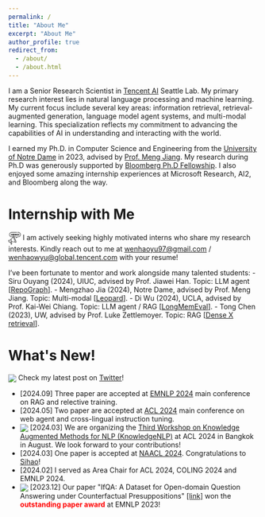 ```yaml
---
permalink: /
title: "About Me"
excerpt: "About Me"
author_profile: true
redirect_from:
  - /about/
  - /about.html
---
```


I am a Senior Research Scientist in [Tencent AI](https://www.tencent.com/en-us/index.html) Seattle Lab. My primary research interest lies in natural language processing and machine learning. My current focus include several key areas: information retrieval, retrieval-augmented generation, language model agent systems, and multi-modal learning. This specialization reflects my commitment to advancing the capabilities of AI in understanding and interacting with the world.


I earned my Ph.D. in Computer Science and Engineering from the [University of Notre Dame](https://www.nd.edu/) in 2023, advised by [Prof. Meng Jiang](http://www.meng-jiang.com/). My research during Ph.D was generously supported by [Bloomberg Ph.D Fellowship](https://www.bloomberg.com/company/values/tech-at-bloomberg/data-science/academic-engagement-programs/data-science-ph-d-fellowship/). I also enjoyed some amazing internship experiences at Microsoft Research, AI2, and Bloomberg along the way.
 <!-- During my Ph.D, I mainly worked on using knowledge (i.e., text retrieval, knowledge graph and etc) to enhance factuality and reasoning capibility of (large) language models. Prior to my Ph.D, I received my Bachelor's degree in Computer Science and Technology from Sichuan University in 2019. -->

Internship with Me
======

<img src="../images/hiring.png" width="25" align=center> I am actively seeking highly motivated interns who share my research interests. Kindly reach out to me at wenhaoyu97@gmail.com / wenhaowyu@global.tencent.com with your resume!

I’ve been fortunate to mentor and work alongside many talented students:
\- Siru Ouyang (2024), UIUC, advised by Prof. Jiawei Han. Topic: LLM agent \[[RepoGraph](https://arxiv.org/abs/2410.14684)\].
\- Mengzhao Jia (2024), Notre Dame, advised by Prof. Meng Jiang. Topic: Multi-modal \[[Leopard](https://arxiv.org/abs/2410.01744)\].
\- Di Wu (2024), UCLA, advised by Prof. Kai-Wei Chiang. Topic: LLM agent / RAG \[[LongMemEval](https://arxiv.org/abs/2410.10813)\].
\- Tong Chen (2023), UW, advised by Prof. Luke Zettlemoyer. Topic: RAG \[[Dense X retrieval](https://arxiv.org/abs/2312.06648)\].


What's New!
======

<img src="../images/twitter.png" width="25" align=center> Check my latest post on [Twitter](https://twitter.com/wyu_nd)!
* \[2024.09\] Three paper are accepted at [EMNLP 2024](https://2024.emnlp.org/) main conference on RAG and relective training.
* \[2024.05\] Two paper are accepted at [ACL 2024](https://2024.aclweb.org/) main conference on web agent and cross-lingual instruction tuning.
* <img src="../images/new.png" width="25" align=center> \[2024.03\] We are organizing the [Third Workshop on Knowledge Augmented Methods for NLP (KnowledgeNLP)](https://knowledge-nlp.github.io/acl2024/) at ACL 2024 in Bangkok in August. We look forward to your contributions!
* \[2024.03\] One paper is accepted at [NAACL 2024](https://2024.naacl.org/). Congratulations to [Sihao](https://www.seas.upenn.edu/~sihaoc/)!
* \[2024.02\] I served as Area Chair for ACL 2024, COLING 2024 and EMNLP 2024.
* <img src="../images/trophy.png" width="25" align=center> \[2023.12\] Our paper "IfQA: A Dataset for Open-domain Question Answering under Counterfactual Presuppositions" [\[link\]](https://aclanthology.org/2023.emnlp-main.515/) won the <span style="color:red">**outstanding paper award**</span> at EMNLP 2023!
<!-- * \[2023.09\] Four papers are accepted at [EMNLP 2023](https://2023.emnlp.org/), on question answering, instruction tunning, math reasoning, and comparative reasoning.  -->
<!-- * \[2023.09\] One paper is accepted at [NeurIPS 2023](https://nips.cc/). -->
<!-- * \[2023.05\] Three papers (two main and one findings) are accepted at [ACL 2023](https://2023.acl.org/). -->
<!-- * \[2023.05\] One paper on open-domain QA is accepted at [TACL 2023](https://transacl.org/index.php/tacl). -->
<!-- * \[2023.01\] Two papers are accepted at [ICLR 2023](https://iclr.cc/), on large language model for open-domain QA and multi-task pre-training. -->
<!-- * \[2023.01\] One survey paper is accepted at [EACL 2023](https://2023.eacl.org/) on multi-task learning in NLP. -->
<!-- * <img src="../images/trophy.png" width="25" align=center> \[2022.11\] Our paper "Empowering Language Models with Knowledge Graph Reasoning for Question Answering" [\[link\]](https://arxiv.org/abs/2211.08380) won the <span style="color:red">**best paper award**</span> at [SoCal NLP Symposium 2022](https://socalnlp.github.io/symp22/index.html#award)! The paper is also accepted to EMNLP 2022! -->
<!-- * \[2022.11\] Tutorial on **Knowledge-augmented Methods for Natural Language Processing** is accepted by [WSDM 2023](https://www.wsdm-conference.org/2023/) in Singapore! -->
<!-- * \[2022.10\] Five papers are accepted by [EMNLP 2022](https://2022.emnlp.org/), on question answering, commonsense reasoning and multi-task learning! -->
<!-- * \[2022.10\] Two pre-print papers are on arXiv. (1) Generate rather than Retrieve: Large Language Models are Strong Context Generators \[[paper](https://arxiv.org/abs/2209.10063)\]; (2) Multi-task Self-supervised Graph Neural Networks Enable Stronger Task Generalization \[[paper](https://arxiv.org/abs/2210.02016)\]. -->
<!-- * \[2022.09\] [KnowledgeNLP-AAAI](https://knowledge-nlp.github.io/aaai2023) Workshop at AAAI 2023 is calling for papers: Knowledge Augmented Methods for NLP! ~~Deadline: November 4, 2022~~. -->
<!-- * \[2022.09\] I joined [Allen Institute for AI (AI2)](https://allenai.org/) as a research intern! -->
<!-- * \[2022.06\] I am thrilled to receive NAACL 2022 student travel award! Thank you NAACL! -->
<!-- * \[2021.05\] I am thrilled to receive [Bloomberg Ph.D. Fellowship](https://www.bloomberg.com/company/values/tech-at-bloomberg/data-science/academic-engagement-programs/data-science-ph-d-fellowship/)! Thanks Bloomberg! -->
<!-- * \[2022.05\] We have presented a tutorial on **Knowledge-augmented Methods for Natural Language Processing** at [ACL 2022](https://www.2022.aclweb.org/). There were more than 200 participants. The tutorial materials are all available online. \[[Materials](https://github.com/zcgzcgzcg1/ACL2022_KnowledgeNLP_Tutorial)\]. Thanks very much to all collaborators! -->
<!-- * \[2022.04\] One paper is accepted at [ICML 2022](https://icml.cc/Conferences/2022/CallForPapers). Congratulations to [Tong Zhao](https://tzhao.io/)!  -->
<!-- * \[2022.04\] I will join [Microsoft Research](https://www.microsoft.com/en-us/research/) as a Research Intern in summer 2022, and [Allen Institute for AI (AI2)](https://allenai.org/) as a Research Intern in fall 2022. -->
<!-- * \[2022.02\] Three papers were accepted by [ACL 2022](https://www.2022.aclweb.org/)! -->
<!-- and its findings on knowledge-augmented methods for language model pre-training, open-domain question answering, and commonsense reasoning. Congratulations to all of my coauthors! -->
<!-- * \[2022.01\] We released a survey on the topic of **Knowledge-enhanced text generation**. It was accepted to ACM Computing Surveys (IF: 10.28). Here is the [paper](https://arxiv.org/abs/2010.04389) and [reading list](https://github.com/wyu97/KENLG-Reading) with code and data collections (**300+** stars on Github). -->
<!-- * \[2021.12\] Our tutorial entitled **Knowledge-Augmented Methods for Natural Language Processing** is accepted to [ACL 2022](https://www.2022.aclweb.org/). Tutors include Dr. Chenguang Zhu, Dr. Yichong Xu from Microsoft Research, and Prof. Xiang Ren, Yuchen Lin from USC. See you in Dublin! -->
<!-- * \[2021.11\] We have presented a tutorial on **Knowledge-enriched Natural Language Generation** at [EMNLP 2021](https://2021.emnlp.org/). There were more than 95 online and 25 in-person participants. The tutorial materials are all available online. \[[Abstract](https://aclanthology.org/2021.emnlp-tutorials.3/)\] \[[Video](https://underline.io/events/192/sessions?eventSessionId=7843)\] \[[Website](https://kenlg-tutorial.github.io/)\] \[[Survey](https://arxiv.org/abs/2010.04389)\] \[[GitRepo](https://github.com/wyu97/KENLG-Reading)\]. Thanks very much to my collaborators (Prof. Heng Ji from UIUC, Prof. Zhiting Hu from UCSD, Dr. Nazneen Rajani from Saleforce research)! -->
<!-- * \[2021.10\] Two pre-print papers were on arXiv. (1) Dict-BERT: Enhancing Language Model Pre-training with Dictionary \[[paper](https://arxiv.org/abs/2110.06490)\]; (2) KG-FiD: Infusing Knowledge Graph in Fusion-in-Decoder for Open-Domain Question Answering \[[paper](https://arxiv.org/abs/2110.04330)\]. -->
<!-- * \[2021.08\] Two first-author papers were accepted by [EMNLP 2021](https://2021.emnlp.org) on text generation. -->
<!-- * \[2021.08\] One paper was accepted by [CIKM 2021](https://www.cikm2021.org/) on anomaly detection. -->
<!-- * \[2021.05\] One paper was accepted by [KDD 2021](https://www.kdd.org/kdd2021/) on taxonomy completion. -->
<!-- * via concept generation. Congratulations to [Qingkai](https://qingkaizeng.github.io/)! -->
<!-- * \[2021.03\] One first-author paper was accepted by [NAACL 2021](https://2021.naacl.org/) on question answering with transfer learning. Check our [paper](https://arxiv.org/abs/2010.09780) and [code](https://github.com/wyu97/TransTD) here. -->
<!-- * \[2021.01\] One paper was accepted by [WWW 2021](https://www2021.thewebconf.org/) on few-shot graph learning.  -->
<!-- * Congratulations to [Zhichun](https://scholar.google.com/citations?user=BOFfWR0AAAAJ&hl=en&oi=sra)! -->
<!-- * \[2020.12\] I will join [Microsoft Research](https://www.microsoft.com/en-us/research/) as a Research Intern in summer 2021.  -->
<!-- * \[2020.12\] Our tutorial entitled **Knowledge-enriched natural language generation** is accepted to [EMNLP 2021](https://2021.emnlp.org/). See you in Dominican Republic in November 2021! -->
<!-- * \[2020.09\] Two papers were accepted to [EMNLP 2020](https://2020.emnlp.org/). -->
<!-- * \[2020.05\] I passed Ph.D qualification exam with avg.GPA 3.96/4.0 in all major courses. -->
<!-- * \[2020.04\] One paper was accepted by [ACL 2020](https://acl2020.org/) on question answer retrieval. -->
<!-- * \[December 2019\] One paper was accepted by [RCQA 2020 Workshop](https://rcqa-ws.github.io/) in [AAAI 2020](https://aaai.org/Conferences/AAAI-20/). -->
<!-- * \[January 2019\] One paper was accepted by [WWW 2019](https://www2019.thewebconf.org/). Thanks to all my co-authors. -->
<!-- * Our video ["Where we belong to"](https://www.youtube.com/watch?v=KRKoCkO3LDs) will be taken as the institutional spot for the 2018-2019 academic year for the [University of Notre Dame](https://www.nd.edu/). (Viewed 20,000+ times on Youtube) -->

<!-- 
======
\[[Full List](/publications)\] \[[Google Scholar](https://scholar.google.com/citations?user=fBu11ZoAAAAJ&hl=en&oi=ao)\]

* <img src="../images/new.png" width="25" align=center> A Survey of Knowledge-Enhanced Text Generation <br>
  **<u>W. Yu</u>**, C. Zhu, Z. Li, Z. Hu, Q. Wang, H. Ji, M. Jiang <br>
  arXiv:2010.04389 \[[pdf](https://arxiv.org/abs/2010.04389)\] \[[reading list](https://github.com/wyu97/KENLG-Reading/blob/master/README.md)\]

* Sentence-Permuted Paragraph Generation <br>
  **<u>W. Yu</u>**, C. Zhu, T. Zhao, Z. Guo, M. Jiang <br>
  EMNLP 2021 (long) \[[pdf](/papers/P1_Permgen_2021-1.pdf)\] \[[code](https://github.com/wyu97/permgen)\] -->

<!-- Recent Talks
======
* HIT, Improving language diversity in paragraph generation, Nov. 2021
* Google Research, Knoweldge-enriched natural language generation, Nov. 2021
* EMNLP Tutorial, Knoweldge-enriched natural language generation, Nov. 2021
* Microsoft Research, Improving language model pre-training with dictionary, Sept. 2021
* Notre Dame, Improving language model pre-training with dictionary, Sept. 2021
 -->

<!-- Contact
======
* Email: wyu1 \[at\] nd \[dot\] edu
* Office: 355 Fitzpatrick Hall of Engineering
* Location: University of Notre Dame, Notre Dame, IN 46565 -->